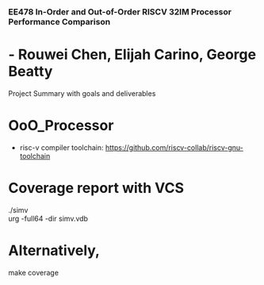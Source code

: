 ### EE478 In-Order and Out-of-Order RISCV 32IM Processor Performance Comparison
# - Rouwei Chen, Elijah Carino, George Beatty
Project Summary with goals and deliverables

# OoO_Processor

- risc-v compiler toolchain: https://github.com/riscv-collab/riscv-gnu-toolchain


# Coverage report with VCS
./simv \
urg -full64 -dir simv.vdb

# Alternatively,
make coverage
